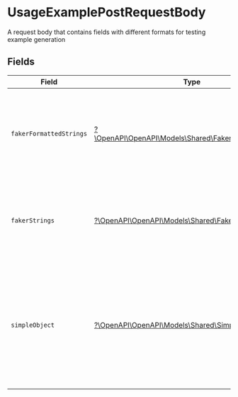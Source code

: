 # UsageExamplePostRequestBody

A request body that contains fields with different formats for testing example generation


## Fields

| Field                                                                                                                                                             | Type                                                                                                                                                              | Required                                                                                                                                                          | Description                                                                                                                                                       |
| ----------------------------------------------------------------------------------------------------------------------------------------------------------------- | ----------------------------------------------------------------------------------------------------------------------------------------------------------------- | ----------------------------------------------------------------------------------------------------------------------------------------------------------------- | ----------------------------------------------------------------------------------------------------------------------------------------------------------------- |
| `fakerFormattedStrings`                                                                                                                                           | [?\OpenAPI\OpenAPI\Models\Shared\FakerFormattedStrings](../../Models/Shared/FakerFormattedStrings.md)                                                             | :heavy_minus_sign:                                                                                                                                                | A set of strings with format values that lead to relevant examples being generated for them                                                                       |
| `fakerStrings`                                                                                                                                                    | [?\OpenAPI\OpenAPI\Models\Shared\FakerStrings](../../Models/Shared/FakerStrings.md)                                                                               | :heavy_minus_sign:                                                                                                                                                | A set of strings with fieldnames that lead to relevant examples being generated for them                                                                          |
| `simpleObject`                                                                                                                                                    | [?\OpenAPI\OpenAPI\Models\Shared\SimpleObject](../../Models/Shared/SimpleObject.md)                                                                               | :heavy_minus_sign:                                                                                                                                                | A simple object that uses all our supported primitive types and enums and has optional properties.<br/><br/>[A link to the external docs.](https://docs.speakeasyapi.dev) |